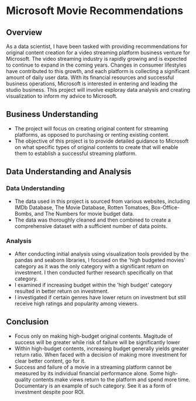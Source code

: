 # Microsoft Movie Recommendations

## Overview
As a data scientist, I have been tasked with providing recommendations for original content creation for a video streaming platform business venture for Microsoft. The video streaming industry is rapidly growing and is expected to continue to expand in the coming years. Changes in consumer lifestyles have contributed to this growth, and each platform is collecting a significant amount of daily user data. With its financial resources and successful business operations, Microsoft is interested in entering and leading the studio business. This project will involve exploray data analysis and creating visualization to inform my advice to Microsoft.
## Business Understanding
* The project will focus on creating original content for streaming platforms, as opposed to purchasing or renting existing content.
* The objective of this project is to provide detailed guidance to Microsoft on what specific types of original contents to create that will enable them to establish a successful streaming platform.
## Data Understanding and Analysis
### Data Understanding
- The data used in this project is sourced from various websites, including IMDb Database, The Movie Database, Rotten Tomatoes, Box-Office-Bombs, and The Numbers for movie budget data.
- The data was thoroughly cleaned and then combined to create a comprehensive dataset with a sufficient number of data points.
### Analysis
- After conducting initial analysis using visualization tools provided by the pandas and seaborn libraries, I focused on the 'high budgeted movies' category as it was the only category with a significant return on investment. I then conducted further research specifically on that category.
- I examined if increasing budget within the 'high budget' category resulted in better return on investment.
- I investigated if certain genres have lower return on investment but still receive high ratings and popularity among viewers.

## Conclusion
- Focus only on making high-budget original contents. Magitude of success will be greater while risk of failure will be significantly lower
- Within high-budget contents, increasing budget generally yields greater return ratio. When faced with a decision of making more investment for clear better content, go for it.
- Success and failure of a movie in a streaming platform cannot be measured by its individual financial performance alone. Some high-quality contents make views return to the platform and spend more time. Documentary is an example of such category. See it as a form of investment despite poor ROI. 
